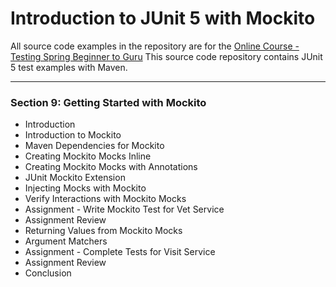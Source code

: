 
# Introduction to JUnit 5 with Mockito

All source code examples in the repository are for the [Online Course - Testing Spring Beginner to Guru](https://www.udemy.com/testing-spring-boot-beginner-to-guru/?couponCode=GITHUB_REPO)
This source code repository contains JUnit 5 test examples with Maven.


---

### Section 9: Getting Started with Mockito

- Introduction
- Introduction to Mockito
- Maven Dependencies for Mockito
- Creating Mockito Mocks Inline
- Creating Mockito Mocks with Annotations
- JUnit Mockito Extension
- Injecting Mocks with Mockito
- Verify Interactions with Mockito Mocks
- Assignment - Write Mockito Test for Vet Service
- Assignment Review
- Returning Values from Mockito Mocks
- Argument Matchers
- Assignment - Complete Tests for Visit Service
- Assignment Review
- Conclusion
